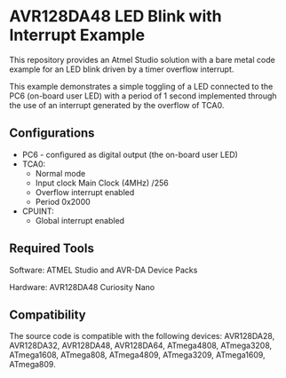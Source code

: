 # AVR128DA48 LED Blink with Interrupt Example

This repository provides an Atmel Studio solution with a bare metal code example for an LED blink driven by a timer overflow interrupt. 

This example demonstrates a simple toggling of a LED connected to the PC6 (on-board user LED) with a period of 1 second implemented through the use of an interrupt generated by the overflow of TCA0. 

## Configurations

* PC6 - configured as digital output (the on-board user LED)
* TCA0: 
	* Normal mode
	* Input clock Main Clock (4MHz) /256
	* Overflow interrupt enabled
	* Period 0x2000
* CPUINT:
	* Global interrupt enabled


## Required Tools 

Software: ATMEL Studio and AVR-DA Device Packs

Hardware: AVR128DA48 Curiosity Nano


## Compatibility
The source code is compatible with the following devices: AVR128DA28, AVR128DA32, AVR128DA48, AVR128DA64, ATmega4808, ATmega3208, ATmega1608, ATmega808, ATmega4809, ATmega3209, ATmega1609, ATmega809.
